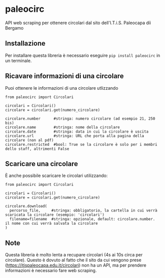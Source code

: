 # paleocirc
API web scraping per ottenere circolari dal sito dell'I.T.i.S. Paleocapa diì Bergamo

## Installazione
Per installare questa libreria è necessario eseguire ```pip install paleocirc``` in un terminale.

## Ricavare informazioni di una circolare
Puoi ottenere le informazioni di una circolare utlizzando<br>
```
from paleocirc import Circolari

circolari = Circolari()
circolare = circolari.get(numero_circolare)

circolare.number      #stringa: numero circolare (ad esempio 21, 250 bis)
circolare.name        #stringa: nome della circolare
circolare.date        #stringa: data in cui la circolare è uscita
circolare.url         #stringa: URL che porta alla pagina della circolare (non al pdf)
circolare.restricted  #bool: True se la circolare è solo per i membri dello staff, altrimenti False

```

## Scaricare una circolare
È anche possibile scaricare le circolari utilizzando:<br>
```
from paleocirc import Circolari

circolari = Circolari()
circolare = circolari.get(numero_circolare)

circolare.download(
  percorso_file,     #stringa: obbligatorio, la cartella in cui verrà scaricata la circolare (esempio: 'circolari')
  filename=filename  #stringa: opzionale, default: circolare.number. il nome con cui verrà salvata la circolare
)
```

## Note
Questa libreria è molto lenta a recupare circolari (4s ai 10s circa per circolare). Questo è dovuto al fatto che il sito da cui vengono prese (https://itispaleocapa.edu.it/circolari) non ha un API, ma per prendere informazioni è necessario fare web scraping.
